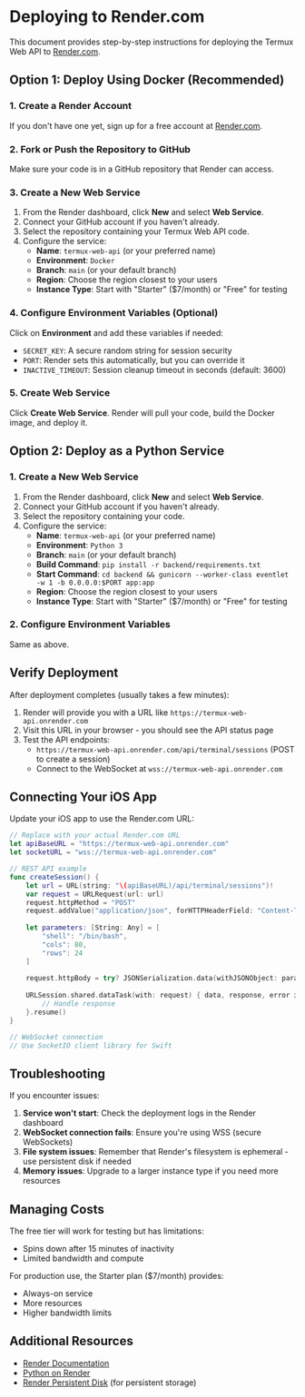 # Deploying to Render.com

This document provides step-by-step instructions for deploying the Termux Web API to [Render.com](https://render.com).

## Option 1: Deploy Using Docker (Recommended)

### 1. Create a Render Account

If you don't have one yet, sign up for a free account at [Render.com](https://dashboard.render.com/register).

### 2. Fork or Push the Repository to GitHub

Make sure your code is in a GitHub repository that Render can access.

### 3. Create a New Web Service

1. From the Render dashboard, click **New** and select **Web Service**.
2. Connect your GitHub account if you haven't already.
3. Select the repository containing your Termux Web API code.
4. Configure the service:
   - **Name**: `termux-web-api` (or your preferred name)
   - **Environment**: `Docker`
   - **Branch**: `main` (or your default branch)
   - **Region**: Choose the region closest to your users
   - **Instance Type**: Start with "Starter" ($7/month) or "Free" for testing

### 4. Configure Environment Variables (Optional)

Click on **Environment** and add these variables if needed:
- `SECRET_KEY`: A secure random string for session security
- `PORT`: Render sets this automatically, but you can override it
- `INACTIVE_TIMEOUT`: Session cleanup timeout in seconds (default: 3600)

### 5. Create Web Service

Click **Create Web Service**. Render will pull your code, build the Docker image, and deploy it.

## Option 2: Deploy as a Python Service

### 1. Create a New Web Service

1. From the Render dashboard, click **New** and select **Web Service**.
2. Connect your GitHub account if you haven't already.
3. Select the repository containing your code.
4. Configure the service:
   - **Name**: `termux-web-api` (or your preferred name)
   - **Environment**: `Python 3`
   - **Branch**: `main` (or your default branch)
   - **Build Command**: `pip install -r backend/requirements.txt`
   - **Start Command**: `cd backend && gunicorn --worker-class eventlet -w 1 -b 0.0.0.0:$PORT app:app`
   - **Region**: Choose the region closest to your users
   - **Instance Type**: Start with "Starter" ($7/month) or "Free" for testing

### 2. Configure Environment Variables

Same as above.

## Verify Deployment

After deployment completes (usually takes a few minutes):

1. Render will provide you with a URL like `https://termux-web-api.onrender.com`
2. Visit this URL in your browser - you should see the API status page
3. Test the API endpoints:
   - `https://termux-web-api.onrender.com/api/terminal/sessions` (POST to create a session)
   - Connect to the WebSocket at `wss://termux-web-api.onrender.com`

## Connecting Your iOS App

Update your iOS app to use the Render.com URL:

```swift
// Replace with your actual Render.com URL
let apiBaseURL = "https://termux-web-api.onrender.com"
let socketURL = "wss://termux-web-api.onrender.com"

// REST API example
func createSession() {
    let url = URL(string: "\(apiBaseURL)/api/terminal/sessions")!
    var request = URLRequest(url: url)
    request.httpMethod = "POST"
    request.addValue("application/json", forHTTPHeaderField: "Content-Type")
    
    let parameters: [String: Any] = [
        "shell": "/bin/bash",
        "cols": 80,
        "rows": 24
    ]
    
    request.httpBody = try? JSONSerialization.data(withJSONObject: parameters)
    
    URLSession.shared.dataTask(with: request) { data, response, error in
        // Handle response
    }.resume()
}

// WebSocket connection
// Use SocketIO client library for Swift
```

## Troubleshooting

If you encounter issues:

1. **Service won't start**: Check the deployment logs in the Render dashboard
2. **WebSocket connection fails**: Ensure you're using WSS (secure WebSockets)
3. **File system issues**: Remember that Render's filesystem is ephemeral - use persistent disk if needed
4. **Memory issues**: Upgrade to a larger instance type if you need more resources

## Managing Costs

The free tier will work for testing but has limitations:
- Spins down after 15 minutes of inactivity
- Limited bandwidth and compute

For production use, the Starter plan ($7/month) provides:
- Always-on service
- More resources
- Higher bandwidth limits

## Additional Resources

- [Render Documentation](https://render.com/docs)
- [Python on Render](https://render.com/docs/python)
- [Render Persistent Disk](https://render.com/docs/disks) (for persistent storage)
